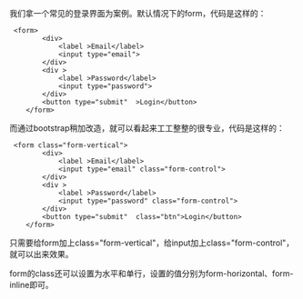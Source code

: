 我们拿一个常见的登录界面为案例。默认情况下的form，代码是这样的：

     <form> 
            <div>
                <label >Email</label>
                <input type="email">
            </div>
            <div >
                <label >Password</label>
                <input type="password">
            </div>
            <button type="submit"  >Login</button>
        </form>

而通过bootstrap稍加改造，就可以看起来工工整整的很专业，代码是这样的：

     <form class="form-vertical"> 
            <div>
                <label >Email</label>
                <input type="email" class="form-control">
            </div>
            <div >
                <label >Password</label>
                <input type="password" class="form-control">
            </div>
            <button type="submit"  class="btn">Login</button>
        </form>

只需要给form加上class="form-vertical"，给input加上class="form-control"，就可以出来效果。

form的class还可以设置为水平和单行，设置的值分别为form-horizontal、form-inline即可。
        